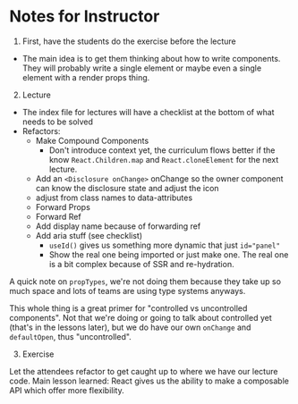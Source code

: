 # Notes for Instructor

1. First, have the students do the exercise before the lecture

- The main idea is to get them thinking about how to write components. They will probably write a single element or maybe even a single element with a render props thing.

2. Lecture

- The index file for lectures will have a checklist at the bottom of what needs to be solved
- Refactors:
  - Make Compound Components
    - Don't introduce context yet, the curriculum flows better if the know `React.Children.map` and `React.cloneElement` for the next lecture.
  - Add an `<Disclosure onChange>` onChange so the owner component can know the disclosure state and adjust the icon
  - adjust from class names to data-attributes
  - Forward Props
  - Forward Ref
  - Add display name because of forwarding ref
  - Add aria stuff (see checklist)
    - `useId()` gives us something more dynamic that just `id="panel"`
    - Show the real one being imported or just make one. The real one is a bit complex because of SSR and re-hydration.

A quick note on `propTypes`, we're not doing them because they take up so much space and lots of teams are using type systems anyways.

This whole thing is a great primer for "controlled vs uncontrolled components". Not that we're doing or going to talk about controlled yet (that's in the lessons later), but we do have our own `onChange` and `defaultOpen`, thus "uncontrolled".

3. Exercise

Let the attendees refactor to get caught up to where we have our lecture code. Main lesson learned: React gives us the ability to make a composable API which offer more flexibility.

